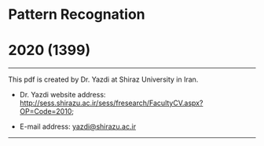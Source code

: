 # Pattern Recognation
# 2020 (1399)

--------------------------------

This pdf is created by Dr. Yazdi at Shiraz University in Iran.

* Dr. Yazdi website address: http://sess.shirazu.ac.ir/sess/fresearch/FacultyCV.aspx?OP=Code=2010;

* E-mail address: yazdi@shirazu.ac.ir

-------------------------------------
 
